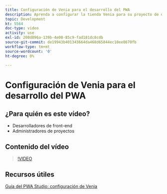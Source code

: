 ```yaml
---
title: Configuración de Venia para el desarrollo del PWA
description: Aprenda a configurar la tienda Venia para su proyecto de desarrollo de PWA.
topic: Development
kt: 5564
doc-type: video
activity: use
exl-id: 208d096a-139b-4e08-85c9-fad181dc8cdb
source-git-commit: de19943b401343664da468d65844ec10ee8670fb
workflow-type: tm+mt
source-wordcount: '0'
ht-degree: 0%

---
```


# Configuración de Venia para el desarrollo del PWA

## ¿Para quién es este vídeo?

- Desarrolladores de front-end
- Administradores de proyectos

## Contenido del vídeo

>[!VIDEO](https://video.tv.adobe.com/v/35785?quality=12&learn=on)

## Recursos útiles

[Guía del PWA Studio: configuración de Venia](https://developer.adobe.com/commerce/pwa-studio/tutorials/setup-storefront/)
